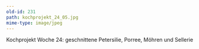 ```yaml
---
old-id: 231
path: kochprojekt_24_05.jpg
mime-type: image/jpeg
---
```

Kochprojekt Woche 24:
geschnittene Petersilie, Porree, Möhren und Sellerie
